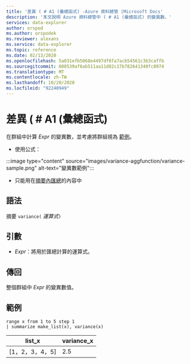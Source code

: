 ```yaml
---
title: '差異 ( # A1 (彙總函式) -Azure 資料總管 |Microsoft Docs'
description: '本文說明 Azure 資料總管中 ( # A1 (彙總函式) 的變異數。'
services: data-explorer
author: orspod
ms.author: orspodek
ms.reviewer: alexans
ms.service: data-explorer
ms.topic: reference
ms.date: 02/13/2020
ms.openlocfilehash: 5a031efb5068e4497df0fa7acb54561c3b3caffb
ms.sourcegitcommit: 608539af6ab511aa11d82c17b782641340fc8974
ms.translationtype: MT
ms.contentlocale: zh-TW
ms.lasthandoff: 10/20/2020
ms.locfileid: "92240949"
---
```

# <a name="variance-aggregation-function"></a>差異 ( # A1 (彙總函式) 

在群組中計算 *Expr* 的變異數，並考慮將群組視為 [範例](https://en.wikipedia.org/wiki/Sample_%28statistics%29)。 

* 使用公式：

:::image type="content" source="images/variance-aggfunction/variance-sample.png" alt-text="變異數範例":::

* 只能用在[摘要內匯總](summarizeoperator.md)的內容中

## <a name="syntax"></a>語法

摘要 `variance(` *運算式*`)`

## <a name="arguments"></a>引數

* *Expr*：將用於匯總計算的運算式。 

## <a name="returns"></a>傳回

整個群組中 *Expr* 的變異數值。
 
## <a name="examples"></a>範例

```kusto
range x from 1 to 5 step 1
| summarize make_list(x), variance(x) 
```

|list_x|variance_x|
|---|---|
|[1，2，3，4，5]|2.5|